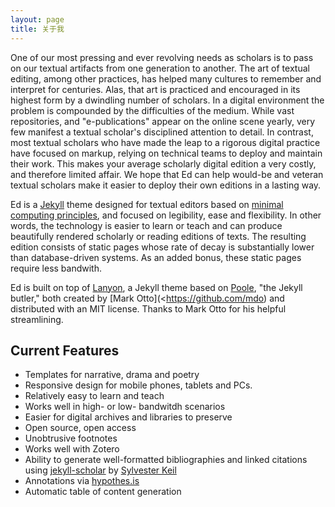 ```yaml
---
layout: page
title: 关于我
---
```


One of our most pressing and ever revolving needs as scholars is to pass on our textual artifacts from one generation to another. The art of textual editing, among other practices, has helped many cultures to remember and interpret for centuries. Alas, that art is practiced and encouraged in its highest form by a dwindling number of scholars. In a digital environment the problem is compounded by the difficulties of the medium. While vast repositories, and "e-publications" appear on the online scene yearly, very few manifest a textual scholar's disciplined attention to detail. In contrast, most textual scholars who have made the leap to a rigorous digital practice have focused on markup, relying on technical teams to deploy and maintain their work. This makes your average scholarly digital edition a very costly, and therefore limited affair. We hope that Ed can help would-be and veteran textual scholars make it easier to deploy their own editions in a lasting way.

Ed is a [Jekyll](https://jekyllrb.com/
) theme designed for textual editors based on [minimal computing principles](http://go-dh.github.io/mincomp/), and focused on legibility, ease and flexibility. In other words, the technology is easier to learn or teach and can produce beautifully rendered scholarly or reading editions of texts. The resulting edition consists of static pages whose rate of decay is substantially lower than database-driven systems. As an added bonus, these static pages require less bandwith.

Ed is built on top of [Lanyon](https://github.com/poole/lanyon), a Jekyll theme based on [Poole](http://getpoole.com), "the Jekyll butler," both created by [Mark Otto](<https://github.com/mdo) and distributed with an MIT license. Thanks to Mark Otto for his helpful streamlining.

## Current Features
- Templates for narrative, drama and poetry
- Responsive design for mobile phones, tablets and PCs.
- Relatively easy to learn and teach
- Works well in high- or low- bandwitdh scenarios
- Easier for digital archives and libraries to preserve
- Open source, open access
- Unobtrusive footnotes
- Works well with Zotero
- Ability to generate well-formatted bibliographies and linked citations using [jekyll-scholar](https://github.com/inukshuk/jekyll-scholar) by [Sylvester Keil](https://github.com/inukshuk/)
- Annotations via [hypothes.is](https://hypothes.is/)
- Automatic table of content generation



